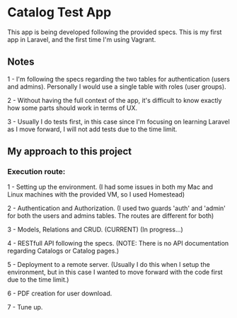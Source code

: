 # Catalog Test App

This app is being developed following the provided specs.
This is my first app in Laravel, and the first time I'm using Vagrant.

## Notes

1 - I'm following the specs regarding the two tables for authentication (users and admins).
Personally I would use a single table with roles (user groups).

2 - Without having the full context of the app, it's difficult to know exactly how some parts should work in terms of UX.

3 - Usually I do tests first, in this case since I'm focusing on learning Laravel as I move forward, I will not add tests due to the time limit.



## My approach to this project

### Execution route:

1 - Setting up the environment.
    (I had some issues in both my Mac and Linux machines with the provided VM, so I used Homestead)

2 - Authentication and Authorization.
    (I used two guards 'auth' and 'admin' for both the users and admins tables. The routes are different for both)

3 - Models, Relations and CRUD. (CURRENT)
    (In progress...)

4 - RESTfull API following the specs.
    (NOTE: There is no API documentation regarding Catalogs or Catalog pages.)  

5 - Deployment to a remote server.
    (Usually I do this when I setup the environment, but in this case I wanted to move forward with the code first due to the time limit.)

6 - PDF creation for user download.

7 - Tune up.
